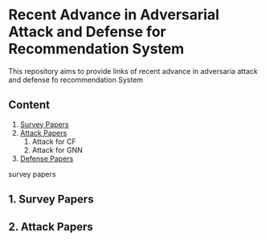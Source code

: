 # Recent Advance in Adversarial Attack and Defense for Recommendation System

This repository aims to provide links of recent advance in adversaria attack and defense fo recommendation System


## Content
1. [Survey Papers](#jump_survey)
2. [Attack Papers](https://github.com/CaoQi92/recommendation-adversarial-attack-papers/edit/master/README.md)
   1. Attack for CF
   2. Attack for GNN
3. [Defense Papers](https://github.com/CaoQi92/recommendation-adversarial-attack-papers/edit/master/README.md)



<span id="jump_survey">survey papers</span>
## 1. Survey Papers



## 2. Attack Papers
